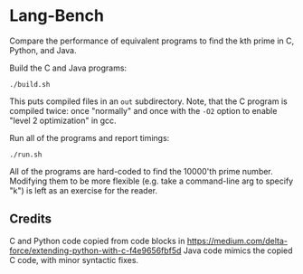 # Lang-Bench

Compare the performance of equivalent programs to find the kth prime in C, Python, and Java.

Build the C and Java programs:

```
./build.sh
```

This puts compiled files in an `out` subdirectory. Note, that the C program is compiled twice: once "normally" and once
with the `-O2` option to enable "level 2 optimization" in gcc.

Run all of the programs and report timings:

```
./run.sh
```

All of the programs are hard-coded to find the 10000'th prime number. Modifying them to be more flexible (e.g. take
a command-line arg to specify "k") is left as an exercise for the reader.

## Credits
C and Python code copied from code blocks in https://medium.com/delta-force/extending-python-with-c-f4e9656fbf5d
Java code mimics the copied C code, with minor syntactic fixes.
